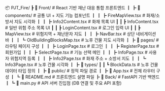 📦 PJT_Fire/
 ┣ 📁 Front/                       # React 기반 재난 대응 통합 프론트엔드
 ┃ ┣ 📁 components/                # 공통 UI + 지도 기능 컴포넌트
 ┃ ┃ ┣ FireMapView.tsx              # 화재/소방서 지도 시각화
 ┃ ┃ ┣ Info2Content.tsx             # 화재 목록 UI
 ┃ ┃ ┣ InfoContent.tsx              # 일반 위험 주소 목록 UI
 ┃ ┃ ┣ LoginContent.tsx             # 로그인 입력 UI
 ┃ ┃ ┣ MapView.tsx                  # 위험지역 + 재난문자 지도
 ┃ ┃ ┣ NavBar.tsx                   # 상단 네비게이션 바
 ┃ ┃ ┗ OldBuildingBlocksMap.tsx     # 노후 건물 지도 시각화
 ┃ ┣ 📁 pages/                     # 라우팅 페이지 구성
 ┃ ┃ ┣ LoginPage.tsx                # 로그인
 ┃ ┃ ┣ RegisterPage.tsx             # 회원가입
 ┃ ┃ ┣ SelectPage.tsx               # 기능 선택 메인
 ┃ ┃ ┣ InfoPage.tsx                 # 사용자 위험지역 등록
 ┃ ┃ ┣ Info2Page.tsx                # 화재 주소 + 소방서 지도
 ┃ ┃ ┗ Info3Page.tsx                # 노후 건물 시각화
 ┃ ┣ 📁 types/
 ┃ ┃ ┗ BlockData.ts                 # 노후 건물 데이터 타입 정의
 ┃ ┣ 📁 public/                    # 정적 파일 경로 
 ┃ ┣ 📄 App.tsx                    # 전체 라우터 구성 
 ┃ ┗ 📄 README.md                  # 프론트엔드 설명 파일
 ┣ 📁 Back/                        # FastAPI 기반 백엔드
 ┃ ┗ 📄 main.py                    # API 서버 진입점 (DB 연결 및 주요 API 포함)
